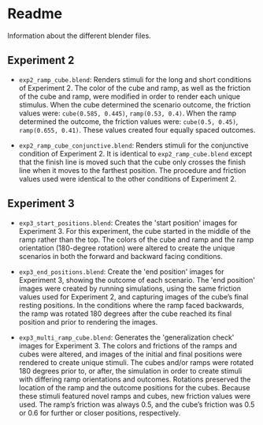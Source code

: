 # Readme 

Information about the different blender files. 

## Experiment 2

- `exp2_ramp_cube.blend`: Renders stimuli for the long and short conditions of Experiment 2. The color of the cube and ramp, as well as the friction of the cube and ramp, were modified in order to render each unique stimulus. When the cube determined the scenario outcome, the friction values were: `cube(0.585, 0.445)`, `ramp(0.53, 0.4)`. When the ramp determined the outcome, the friction values were: `cube(0.5, 0.45)`, `ramp(0.655, 0.41)`. These values created four equally spaced outcomes.

- `exp2_ramp_cube_conjunctive.blend`: Renders stimuli for the conjunctive condition of Experiment 2. It is identical to `exp2_ramp_cube.blend` except that the finish line is moved such that the cube only crosses the finish line when it moves to the farthest position. The procedure and friction values used were identical to the other conditions of Experiment 2.

## Experiment 3

- `exp3_start_positions.blend`: Creates the 'start position' images for Experiment 3. For this experiment, the cube started in the middle of the ramp rather than the top. The colors of the cube and ramp and the ramp orientation (180-degree rotation) were altered to create the unique scenarios in both the forward and backward facing conditions.

- `exp3_end_positions.blend`: Create the 'end position' images for Experiment 3, showing the outcome of each scenario. The 'end position' images were created by running simulations, using the same friction values used for Experiment 2, and capturing images of the cube’s final resting positions. In the conditions where the ramp faced backwards, the ramp was rotated 180 degrees after the cube reached its final position and prior to rendering the images.

- `exp3_multi_ramp_cube.blend`: Generates the 'generalization check' images for Experiment 3. The colors and frictions of the ramps and cubes were altered, and images of the initial and final positions were rendered to create unique stimuli. The cubes and/or ramps were rotated 180 degrees prior to, or after, the simulation in order to create stimuli with differing ramp orientations and outcomes. Rotations preserved the location of the ramp and the outcome positions for the cubes. Because these stimuli featured novel ramps and cubes, new friction values were used. The ramp’s friction was always 0.5, and the cube’s friction was 0.5 or 0.6 for further or closer positions, respectively.